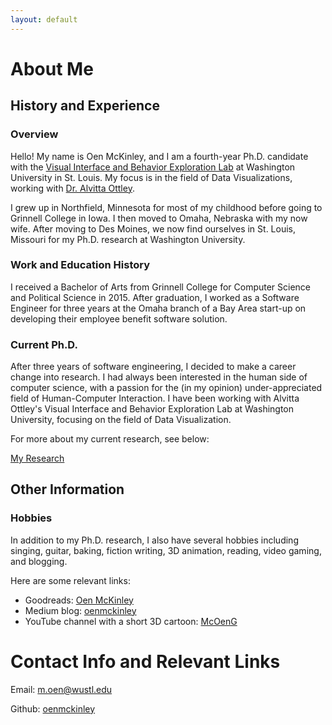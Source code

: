 ```yaml
---
layout: default
---
```


# About Me

## History and Experience

### Overview

Hello! My name is Oen McKinley, and I am a fourth-year Ph.D. candidate with the [Visual Interface and Behavior Exploration Lab](http://visualdata.wustl.edu/) at Washington University in St. Louis. My focus is in the field of Data Visualizations, working with [Dr. Alvitta Ottley](https://scholar.google.com/citations?user=yepPD_cAAAAJ&amp;hl=en).

I grew up in Northfield, Minnesota for most of my childhood before going to Grinnell College in Iowa. I then moved to Omaha, Nebraska with my now wife. After moving to Des Moines, we now find ourselves in St. Louis, Missouri for my Ph.D. research at Washington University. 

### Work and Education History

I received a Bachelor of Arts from Grinnell College for Computer Science and Political Science in 2015. After graduation, I worked as a Software Engineer for three years at the Omaha branch of a Bay Area start-up on developing their employee benefit software solution. 

### Current Ph.D. 

After three years of software engineering, I decided to make a career change into research. I had always been interested in the human side of computer science, with a passion for the (in my opinion) under-appreciated field of Human-Computer Interaction. I have been working with Alvitta Ottley's Visual Interface and Behavior Exploration Lab at Washington University, focusing on the field of Data Visualization. 

For more about my current research, see below:

<a href="https://oenmckinley.github.io/research" class="btn2">My Research</a>

## Other Information

### Hobbies

In addition to my Ph.D. research, I also have several hobbies including singing, guitar, baking, fiction writing, 3D animation, reading, video gaming, and blogging. 

Here are some relevant links:
*   Goodreads: [Oen McKinley](https://www.goodreads.com/user/show/175899865-oen-mckinley)
*   Medium blog: [oenmckinley](https://medium.com/@oenmckinley)
*   YouTube channel with a short 3D cartoon: [McOenG](https://www.youtube.com/@ogm971)

# Contact Info and Relevant Links

Email: [m.oen@wustl.edu](mailto:m.oen@wustl.edu)

Github: [oenmckinley](https://github.com/oenmckinley)
